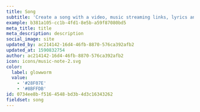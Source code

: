 ```yaml
---
title: Song
subtitle: 'Create a song with a video, music streaming links, lyrics and credits.'
example: b381a105-cc1b-4fd1-8e5b-a59f87080bd5
meta_title: title
meta_description: description
social_image: site
updated_by: ac214142-16d4-46fb-8870-576ca392afb2
updated_at: 1590832754
author: ac214142-16d4-46fb-8870-576ca392afb2
icon: icons/music-note-2.svg
color:
  label: glowworm
  value:
    - '#28F07E'
    - '#8BFFDB'
id: 0734ee8b-f516-4548-bd3b-4d3c16343262
fieldset: song
---
```

